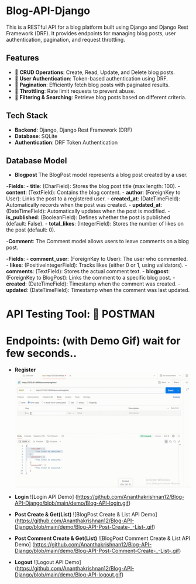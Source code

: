 # Blog-API-Django
This is a RESTful API for a blog platform built using Django and Django Rest Framework (DRF). 
It provides endpoints for managing blog posts, user authentication, pagination, and request throttling.

## Features
- 🔹 **CRUD Operations**: Create, Read, Update, and Delete blog posts.
- 🔹 **User Authentication**: Token-based authentication using DRF.
- 🔹 **Pagination**: Efficiently fetch blog posts with paginated results.
- 🔹 **Throttling**: Rate limit requests to prevent abuse.
- 🔹 **Filtering & Searching**: Retrieve blog posts based on different criteria.

## Tech Stack
- **Backend**: Django, Django Rest Framework (DRF)
- **Database**: SQLite 
- **Authentication**: DRF Token Authentication 

## Database Model
- **Blogpost**
The BlogPost model represents a blog post created by a user.

-**Fields**:
    - **title**: (CharField): Stores the blog post title (max length: 100).
    - **content**: (TextField): Contains the blog content.
    - **author**: (ForeignKey to User): Links the post to a registered user.
    - **created_at**: (DateTimeField): Automatically records when the post was created.
    - **updated_at**: (DateTimeField): Automatically updates when the post is modified.
    - **is_published**: (BooleanField): Defines whether the post is published (default: False).
    - **total_likes**: (IntegerField): Stores the number of likes on the post (default: 0).

-**Comment**:
The Comment model allows users to leave comments on a blog post.

-**Fields**:
    - **comment_user**: (ForeignKey to User): The user who commented.
    - **likes**: (PositiveIntegerField): Tracks likes (either 0 or 1, using validators).
    - **comments**: (TextField): Stores the actual comment text.
    - **blogpost**: (ForeignKey to BlogPost): Links the comment to a specific blog post.
    - **created**: (DateTimeField): Timestamp when the comment was created.
    - **updated**: (DateTimeField): Timestamp when the comment was last updated.

# API Testing Tool: 🔬 POSTMAN 

# Endpoints: (with Demo Gif) wait for few seconds..
- **Register** ![Register API Demo](https://github.com/Ananthakrishnan12/Blog-API-Django/blob/main/demo/Blog-API-registeration.gif?raw=true) 

- **Login** ![Login API Demo] (https://github.com/Ananthakrishnan12/Blog-API-Django/blob/main/demo/Blog-API-login.gif)

- **Post Create & Get(List)** ![BlogPost Create & List API Demo] (https://github.com/Ananthakrishnan12/Blog-API-Django/blob/main/demo/Blog-API-Post-Create-_-List-.gif)

- **Post Comment Create & Get(List)** ![BlogPost Comment Create & List API Demo] (https://github.com/Ananthakrishnan12/Blog-API-Django/blob/main/demo/Blog-API-Post-Comment-Create-_-List-.gif)

- **Logout** ![Logout API Demo] (https://github.com/Ananthakrishnan12/Blog-API-Django/blob/main/demo/Blog-API-logout.gif)

